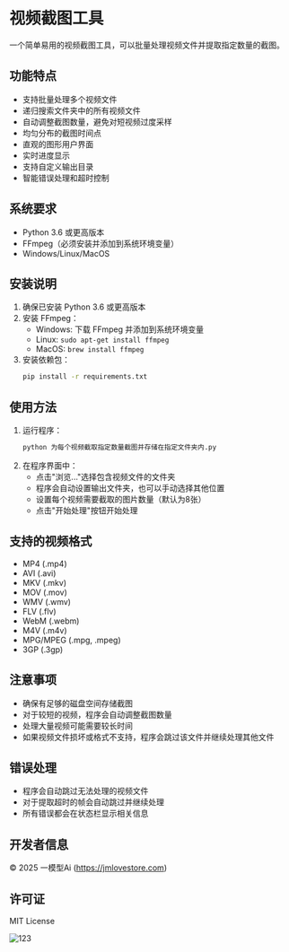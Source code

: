 # 视频截图工具

一个简单易用的视频截图工具，可以批量处理视频文件并提取指定数量的截图。

## 功能特点

- 支持批量处理多个视频文件
- 递归搜索文件夹中的所有视频文件
- 自动调整截图数量，避免对短视频过度采样
- 均匀分布的截图时间点
- 直观的图形用户界面
- 实时进度显示
- 支持自定义输出目录
- 智能错误处理和超时控制

## 系统要求

- Python 3.6 或更高版本
- FFmpeg（必须安装并添加到系统环境变量）
- Windows/Linux/MacOS

## 安装说明

1. 确保已安装 Python 3.6 或更高版本
2. 安装 FFmpeg：
   - Windows: 下载 FFmpeg 并添加到系统环境变量
   - Linux: `sudo apt-get install ffmpeg`
   - MacOS: `brew install ffmpeg`
3. 安装依赖包：
   ```bash
   pip install -r requirements.txt
   ```

## 使用方法

1. 运行程序：
   ```bash
   python 为每个视频截取指定数量截图并存储在指定文件夹内.py
   ```
2. 在程序界面中：
   - 点击"浏览..."选择包含视频文件的文件夹
   - 程序会自动设置输出文件夹，也可以手动选择其他位置
   - 设置每个视频需要截取的图片数量（默认为8张）
   - 点击"开始处理"按钮开始处理

## 支持的视频格式

- MP4 (.mp4)
- AVI (.avi)
- MKV (.mkv)
- MOV (.mov)
- WMV (.wmv)
- FLV (.flv)
- WebM (.webm)
- M4V (.m4v)
- MPG/MPEG (.mpg, .mpeg)
- 3GP (.3gp)

## 注意事项

- 确保有足够的磁盘空间存储截图
- 对于较短的视频，程序会自动调整截图数量
- 处理大量视频可能需要较长时间
- 如果视频文件损坏或格式不支持，程序会跳过该文件并继续处理其他文件

## 错误处理

- 程序会自动跳过无法处理的视频文件
- 对于提取超时的帧会自动跳过并继续处理
- 所有错误都会在状态栏显示相关信息

## 开发者信息

© 2025 一模型Ai (https://jmlovestore.com)

## 许可证


MIT License

![123](https://github.com/user-attachments/assets/814e1ae5-61f2-4e35-99f8-1e27fb377864)
